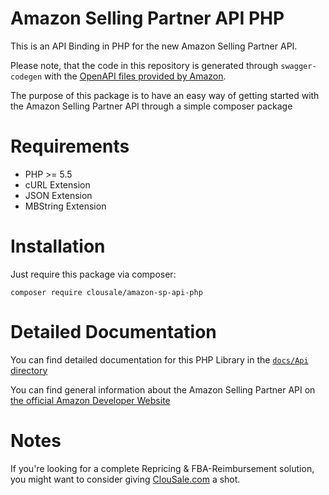 # Amazon Selling Partner API PHP 

This is an API Binding in PHP for the new Amazon Selling Partner API.

Please note, that the code in this repository is generated through `swagger-codegen` with the [OpenAPI files provided by Amazon](https://github.com/amzn/selling-partner-api-models/tree/main/models).

The purpose of this package is to have an easy way of getting started with the Amazon Selling Partner API through a simple composer package

# Requirements

- PHP >= 5.5
- cURL Extension
- JSON Extension
- MBString Extension

# Installation

Just require this package via composer:

```
composer require clousale/amazon-sp-api-php
```

# Detailed Documentation

You can find detailed documentation for this PHP Library in the [`docs/Api` directory](https://github.com/clousale/amazon-sp-api-php/tree/master/docs/Api)

You can find general information about the Amazon Selling Partner API on [the official Amazon Developer Website](https://developer.amazonservices.com)

# Notes

If you're looking for a complete Repricing & FBA-Reimbursement solution, you might want to consider giving [ClouSale.com](https://www.clousale.com) a shot.